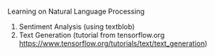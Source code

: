 Learning on Natural Language Processing
1. Sentiment Analysis (using textblob)
2. Text Generation (tutorial from tensorflow.org https://www.tensorflow.org/tutorials/text/text_generation)
